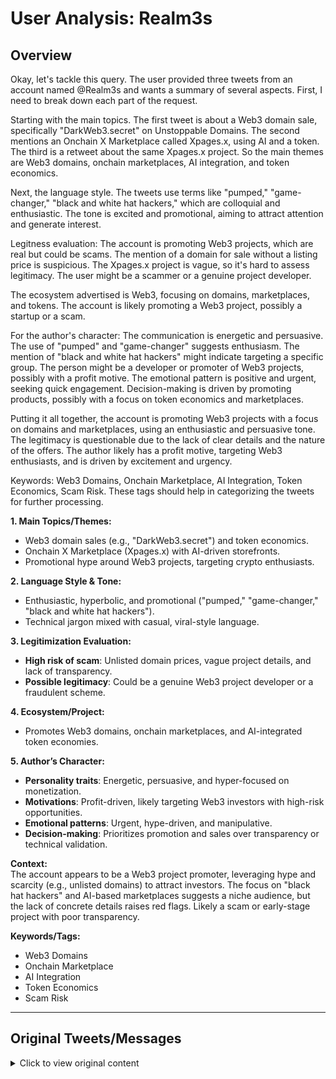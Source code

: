 # User Analysis: Realm3s

## Overview

<think>
Okay, let's tackle this query. The user provided three tweets from an account named @Realm3s and wants a summary of several aspects. First, I need to break down each part of the request.

Starting with the main topics. The first tweet is about a Web3 domain sale, specifically "DarkWeb3.secret" on Unstoppable Domains. The second mentions an Onchain X Marketplace called Xpages.x, using AI and a token. The third is a retweet about the same Xpages.x project. So the main themes are Web3 domains, onchain marketplaces, AI integration, and token economics. 

Next, the language style. The tweets use terms like "pumped," "game-changer," "black and white hat hackers," which are colloquial and enthusiastic. The tone is excited and promotional, aiming to attract attention and generate interest. 

Legitness evaluation: The account is promoting Web3 projects, which are real but could be scams. The mention of a domain for sale without a listing price is suspicious. The Xpages.x project is vague, so it's hard to assess legitimacy. The user might be a scammer or a genuine project developer.

The ecosystem advertised is Web3, focusing on domains, marketplaces, and tokens. The account is likely promoting a Web3 project, possibly a startup or a scam.

For the author's character: The communication is energetic and persuasive. The use of "pumped" and "game-changer" suggests enthusiasm. The mention of "black and white hat hackers" might indicate targeting a specific group. The person might be a developer or promoter of Web3 projects, possibly with a profit motive. The emotional pattern is positive and urgent, seeking quick engagement. Decision-making is driven by promoting products, possibly with a focus on token economics and marketplaces.

Putting it all together, the account is promoting Web3 projects with a focus on domains and marketplaces, using an enthusiastic and persuasive tone. The legitimacy is questionable due to the lack of clear details and the nature of the offers. The author likely has a profit motive, targeting Web3 enthusiasts, and is driven by excitement and urgency.

Keywords: Web3 Domains, Onchain Marketplace, AI Integration, Token Economics, Scam Risk. These tags should help in categorizing the tweets for further processing.
</think>

**1. Main Topics/Themes:**  
- Web3 domain sales (e.g., "DarkWeb3.secret") and token economics.  
- Onchain X Marketplace (Xpages.x) with AI-driven storefronts.  
- Promotional hype around Web3 projects, targeting crypto enthusiasts.  

**2. Language Style & Tone:**  
- Enthusiastic, hyperbolic, and promotional ("pumped," "game-changer," "black and white hat hackers").  
- Technical jargon mixed with casual, viral-style language.  

**3. Legitimization Evaluation:**  
- **High risk of scam**: Unlisted domain prices, vague project details, and lack of transparency.  
- **Possible legitimacy**: Could be a genuine Web3 project developer or a fraudulent scheme.  

**4. Ecosystem/Project:**  
- Promotes Web3 domains, onchain marketplaces, and AI-integrated token economies.  

**5. Author’s Character:**  
- **Personality traits**: Energetic, persuasive, and hyper-focused on monetization.  
- **Motivations**: Profit-driven, likely targeting Web3 investors with high-risk opportunities.  
- **Emotional patterns**: Urgent, hype-driven, and manipulative.  
- **Decision-making**: Prioritizes promotion and sales over transparency or technical validation.  

**Context:**  
The account appears to be a Web3 project promoter, leveraging hype and scarcity (e.g., unlisted domains) to attract investors. The focus on "black hat hackers" and AI-based marketplaces suggests a niche audience, but the lack of concrete details raises red flags. Likely a scam or early-stage project with poor transparency.  

**Keywords/Tags:**  
- Web3 Domains  
- Onchain Marketplace  
- AI Integration  
- Token Economics  
- Scam Risk
---
## Original Tweets/Messages

<details>
<summary>Click to view original content</summary>

| Type | Content |
|------|---------|
| messages | @Realm3s brings to you another Web3 Domain.  { DarkWeb3.secret } is for sale. There is no listing price but go to Unstoppable Domains website and make an offer. Black and white hat hackers this is your baby. Once purchased, it’s yours forever unlike Web2.0 domains yearly charge. https://t.co/ZRi2R2Vs5k |
| messages | @Realm3s  is pumped as we work on {Xpages.x } the Onchain X Marketplace. X users will have a storefront or consumer account in a Web3  marketplace. Your page will be built with A.i. only. 

Grok based virtual assistant sounds cool to me. Xpages.x will be launching a token on the https://t.co/Yj5qVkCb5i |
| messages | RT @Realm3s: 🚨Exciting News! @Realm3s is currently building an Onchain X Marketplace on #Xpages - a game-changer for #Web3 freelancers, cre… |

</details>

